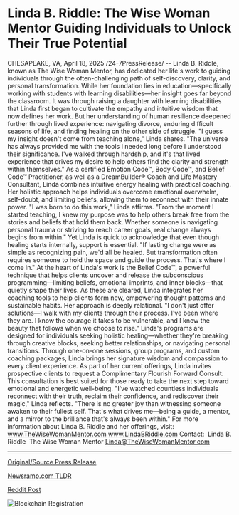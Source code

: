 # Linda B. Riddle: The Wise Woman Mentor Guiding Individuals to Unlock Their True Potential

CHESAPEAKE, VA, April 18, 2025 /24-7PressRelease/ -- Linda B. Riddle, known as The Wise Woman Mentor, has dedicated her life's work to guiding individuals through the often-challenging path of self-discovery, clarity, and personal transformation. While her foundation lies in education—specifically working with students with learning disabilities—her insight goes far beyond the classroom.  It was through raising a daughter with learning disabilities that Linda first began to cultivate the empathy and intuitive wisdom that now defines her work. But her understanding of human resilience deepened further through lived experience: navigating divorce, enduring difficult seasons of life, and finding healing on the other side of struggle.  "I guess my insight doesn't come from teaching alone," Linda shares. "The universe has always provided me with the tools I needed long before I understood their significance. I've walked through hardship, and it's that lived experience that drives my desire to help others find the clarity and strength within themselves."  As a certified Emotion Code™, Body Code™, and Belief Code™ Practitioner, as well as a DreamBuilder® Coach and Life Mastery Consultant, Linda combines intuitive energy healing with practical coaching. Her holistic approach helps individuals overcome emotional overwhelm, self-doubt, and limiting beliefs, allowing them to reconnect with their innate power.  "I was born to do this work," Linda affirms. "From the moment I started teaching, I knew my purpose was to help others break free from the stories and beliefs that hold them back. Whether someone is navigating personal trauma or striving to reach career goals, real change always begins from within."  Yet Linda is quick to acknowledge that even though healing starts internally, support is essential. "If lasting change were as simple as recognizing pain, we'd all be healed. But transformation often requires someone to hold the space and guide the process. That's where I come in."  At the heart of Linda's work is the Belief Code™, a powerful technique that helps clients uncover and release the subconscious programming—limiting beliefs, emotional imprints, and inner blocks—that quietly shape their lives. As these are cleared, Linda integrates her coaching tools to help clients form new, empowering thought patterns and sustainable habits.  Her approach is deeply relational. "I don't just offer solutions—I walk with my clients through their process. I've been where they are. I know the courage it takes to be vulnerable, and I know the beauty that follows when we choose to rise."  Linda's programs are designed for individuals seeking holistic healing—whether they're breaking through creative blocks, seeking better relationships, or navigating personal transitions. Through one-on-one sessions, group programs, and custom coaching packages, Linda brings her signature wisdom and compassion to every client experience.  As part of her current offerings, Linda invites prospective clients to request a Complimentary Flourish Forward Consult. This consultation is best suited for those ready to take the next step toward emotional and energetic well-being.  "I've watched countless individuals reconnect with their truth, reclaim their confidence, and rediscover their magic," Linda reflects. "There is no greater joy than witnessing someone awaken to their fullest self. That's what drives me—being a guide, a mentor, and a mirror to the brilliance that's always been within."  For more information about Linda B. Riddle and her offerings, visit: www.TheWiseWomanMentor.com www.LindaBRiddle.com  Contact:  Linda B. Riddle  The Wise Woman Mentor Linda@TheWiseWomanMentor.com 

---

[Original/Source Press Release](https://www.24-7pressrelease.com/press-release/522010/linda-b-riddle-the-wise-woman-mentor-guiding-individuals-to-unlock-their-true-potential)
                    

[Newsramp.com TLDR](https://newsramp.com/curated-news/linda-b-riddle-the-wise-woman-mentor-empowers-individuals-through-holistic-healing-and-coaching/038fe86f24a3af98699823a0050b7056) 

 



[Reddit Post](https://www.reddit.com/r/AlternativeHealthNews/comments/1k7arht/linda_b_riddle_the_wise_woman_mentor_empowers/) 



![Blockchain Registration](https://cdn.newsramp.app/24-7PressRelease/qrcode/254/25/bestYu4A.webp)